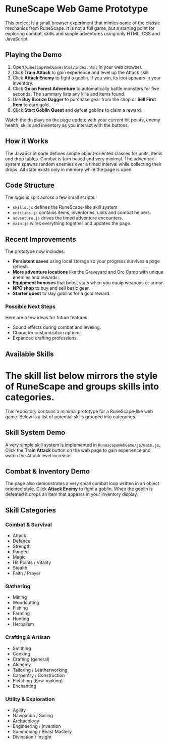 # RuneScape Web Game Prototype


This project is a small browser experiment that mimics some of the classic mechanics from RuneScape. It is not a full game, but a starting point for exploring combat, skills and simple adventures using only HTML, CSS and JavaScript.

## Playing the Demo

1. Open `RunescapeWebGame/html/index.html` in your web browser.
2. Click **Train Attack** to gain experience and level up the Attack skill.
3. Click **Attack Enemy** to fight a goblin. If you win, its loot appears in your inventory.
4. Click **Go on Forest Adventure** to automatically battle monsters for five seconds. The summary lists any kills and items found.
5. Use **Buy Bronze Dagger** to purchase gear from the shop or **Sell First Item** to earn gold.
6. Click **Start Goblin Quest** and defeat goblins to claim a reward.

Watch the displays on the page update with your current hit points, enemy health, skills and inventory as you interact with the buttons.

## How it Works

The JavaScript code defines simple object-oriented classes for units, items and drop tables. Combat is turn based and very minimal. The adventure system spawns random enemies over a timed interval while collecting their drops. All state exists only in memory while the page is open.

## Code Structure

The logic is split across a few small scripts:

- `skills.js` defines the RuneScape-like skill system.
- `entities.js` contains items, inventories, units and combat helpers.
- `adventure.js` drives the timed adventure encounters.
- `main.js` wires everything together and updates the page.

## Recent Improvements

The prototype now includes:

- **Persistent saves** using local storage so your progress survives a page refresh.
- **More adventure locations** like the Graveyard and Orc Camp with unique enemies and rewards.
- **Equipment bonuses** that boost stats when you equip weapons or armor.
- **NPC shop** to buy and sell basic gear.
- **Starter quest** to slay goblins for a gold reward.

### Possible Next Steps

Here are a few ideas for future features:

- Sound effects during combat and leveling.
- Character customization options.
- Expanded crafting professions.

## Available Skills

The skill list below mirrors the style of RuneScape and groups skills into categories.
=======
This repository contains a minimal prototype for a RuneScape-like web game. Below is a list of potential skills grouped into categories.

## Skill System Demo

A very simple skill system is implemented in `RunescapeWebGame/js/main.js`. Click the **Train Attack** button on the web page to gain experience and watch the Attack level increase.

## Combat & Inventory Demo

The page also demonstrates a very small combat loop written in an object oriented style. Click **Attack Enemy** to fight a goblin. When the goblin is defeated it drops an item that appears in your inventory display.

## Skill Categories


### Combat & Survival
- Attack
- Defence
- Strength
- Ranged
- Magic
- Hit Points / Vitality
- Stealth
- Faith / Prayer

### Gathering
- Mining
- Woodcutting
- Fishing
- Farming
- Hunting
- Herbalism

### Crafting & Artisan
- Smithing
- Cooking
- Crafting (general)
- Alchemy
- Tailoring / Leatherworking
- Carpentry / Construction
- Fletching (Bow-making)
- Enchanting

### Utility & Exploration
- Agility
- Navigation / Sailing
- Archaeology
- Engineering / Invention
- Summoning / Beast Mastery
- Divination / Insight

